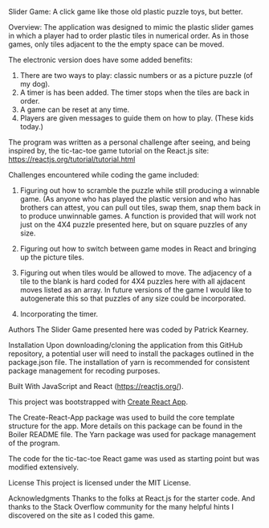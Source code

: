 Slider Game:
A click game like those old plastic puzzle toys, but better.

Overview:
The application was designed to mimic the plastic slider games in which a player had to order plastic tiles in numerical order. As in those games, only tiles adjacent to the the empty space can be moved.

The electronic version does have some added benefits:

1. There are two ways to play: classic numbers or as a picture puzzle (of my dog).
2. A timer is has been added. The timer stops when the tiles are back in order.
3. A game can be reset at any time.
4. Players are given messages to guide them on how to play. (These kids today.)

The program was written as a personal challenge after seeing, and being inspired by, the tic-tac-toe game tutorial on the React.js site: https://reactjs.org/tutorial/tutorial.html

Challenges encountered while coding the game included:

1. Figuring out how to scramble the puzzle while still producing a winnable game. (As anyone who has played the plastic version and who has brothers can attest, you can pull out tiles, swap them, snap them back in to produce unwinnable games. A function is provided that will work not just on the 4X4 puzzle presented here, but on square puzzles of any size.

2. Figuring out how to switch between game modes in React and bringing up the picture tiles.

3. Figuring out when tiles would be allowed to move. The adjacency of a tile to the blank is hard coded for 4X4 puzzles here with all ajdacent moves listed as an array. In future versions of the game I would like to autogenerate this so that puzzles of any size could be incorporated.

4. Incorporating the timer.

Authors
The Slider Game presented here was coded by Patrick Kearney.

Installation
Upon downloading/cloning the application from this GitHub repository, a potential user will need to install the packages outlined in the package.json file. The installation of yarn is recommended for consistent package management for recoding purposes.

Built With
JavaScript and React (https://reactjs.org/).

This project was bootstrapped with [Create React App](https://github.com/facebook/create-react-app).

The Create-React-App package was used to build the core template structure for the app. More details on this package can be found in the Boiler README file.
The Yarn package was used for package management of the program.

The code for the tic-tac-toe React game was used as starting point but was modified extensively.

License
This project is licensed under the MIT License.

Acknowledgments
Thanks to the folks at React.js for the starter code. And thanks to the Stack Overflow community for the many helpful hints I discovered on the site as I coded this game.
